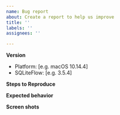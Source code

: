 ```yaml
---
name: Bug report
about: Create a report to help us improve
title: ''
labels: ''
assignees: ''

---
```


**Version**
 - Platform: [e.g. macOS 10.14.4]
 - SQLiteFlow: [e.g. 3.5.4]

**Steps to Reproduce**

**Expected behavior**

**Screen shots**
